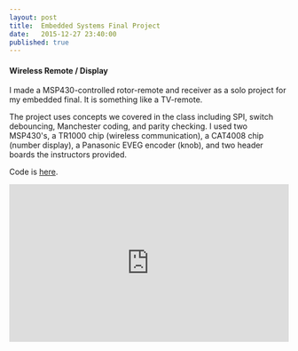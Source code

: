 ```yaml
---
layout: post
title: 	Embedded Systems Final Project
date:   2015-12-27 23:40:00
published: true
---
```


#### Wireless Remote / Display

I made a MSP430-controlled rotor-remote and receiver as a solo project for my embedded final. It is something like a TV-remote.

The project uses concepts we covered in the class including SPI, switch debouncing, Manchester coding, and parity checking. I used two MSP430's, a TR1000 chip (wireless communication), a CAT4008 chip (number display), a Panasonic EVEG encoder (knob), and two header boards the instructors provided.

Code is [here](https://github.com/ajvarshneya/embedded_final).

<style scoped>
	.container {
   		position: relative;
   		width: 100%;
		max-width: 560px;
   		height: 0;
   		padding-bottom: 56.25%;
	}
	.video {
   		position: absolute;
		width: 100%;
    	height: 100%;
	}
</style>
<div class="container">
<iframe src="https://www.youtube.com/embed/w3mtzS2CWrI?version=3&vq=hd1080" frameborder="0" allowfullscreen class="video"></iframe>
</div>
